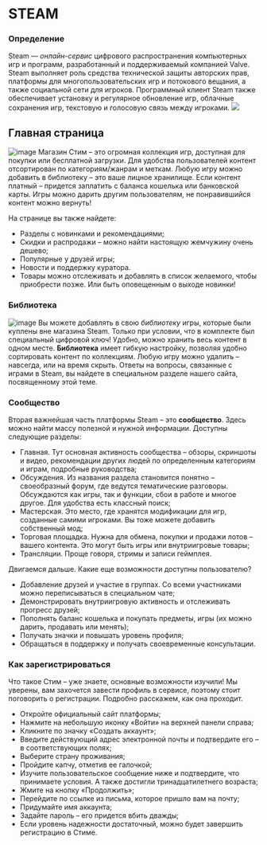 # STEAM
### Определение

Steam — _онлайн-сервис_ цифрового распространения компьютерных игр и программ, разработанный и поддерживаемый компанией Valve. Steam выполняет роль средства технической защиты авторских прав, платформы для многопользовательских игр и потокового вещания, а также социальной сети для игроков. Программный клиент Steam также обеспечивает установку и регулярное обновление игр, облачные сохранения игр, текстовую и голосовую связь между игроками.
<img src=https://gameout.ru/wp-content/uploads/2021/05/steam-cover-1536x864.jpg>

## Главная страница

![image](https://user-images.githubusercontent.com/125721257/220276290-6f9cc721-3ea7-40f7-af67-8bb829d4bfb9.png)
Магазин Стим – это огромная коллекция игр, доступная для покупки или бесплатной загрузки. Для удобства пользователей контент отсортирован по категориям/жанрам и меткам. Любую игру можно добавить в библиотеку – это ваше лицное хранилище.
Если контент платный – придется заплатить с баланса кошелька или банковской карты. 
Игры можно дарить другим пользователям, не понравившийся контент можно вернуть!

На странице вы также найдете:

* Разделы с новинками и рекомендациями;
* Скидки и распродажи – можно найти настоящую жемчужину очень дешево;
* Популярные у друзей игры;
* Новости и поддержку куратора.
* Товары можно отслеживать и добавлять в список желаемого, чтобы приобрести позже. Или быть оповещенным о выходе новинки!

### Библиотека

![image](https://user-images.githubusercontent.com/125721257/220278694-f5c2b4c6-e68b-49e1-b273-da6a25c52c2a.png)
Вы можете добавлять в свою _библиотеку_ игры, которые были куплены вне магазина Steam. Только при условии, что в комплекте был специальный цифровой ключ! Удобно, можно хранить весь контент в одном месте.
__Библиотека__ имеет гибкую настройку, позволяя удобно сортировать контент по коллекциям. Любую игру можно удалить – навсегда, или на время скрыть.
Ответы на вопросы, связанные с играми в Steam, вы найдете в специальном разделе нашего сайта, посвященному этой теме.

### Сообщество

Вторая важнейшая часть платформы Steam – это __сообщество__. Здесь можно найти массу полезной и нужной информации. Доступны следующие разделы:

* Главная. Тут основная активность сообщества – обзоры, скриншоты и видео, рекомендации других людей по определенным категориям и играм, подробные руководства;
* Обсуждения. Из названия раздела становится понятно – своеобразный форум, где ведутся тематические разговоры. Обсуждаются как игры, так и функции, сбои в работе и многое другое. Для удобства есть классный поиск;
* Мастерская. Это место, где хранятся модификации для игр, созданные самими игроками. Вы тоже можете добавить собственный мод;
* Торговая площадка. Нужна для обмена, покупки и продажи лотов – вашего контента. Это могут быть игры или внутриигровые товары;
* Трансляции. Проще говоря, стримы и записи геймплея.

Двигаемся дальше. Какие еще возможности доступны пользователю?

* Добавление друзей и участие в группах. Со всеми участниками можно переписываться в специальном чате;
* Демонстрировать внутриигровую активность и отслеживать прогресс друзей;
* Пополнять баланс кошелька и покупать предметы, игры (их можно дарить, продавать или менять);
* Получать значки и повышать уровень профиля;
* Обращаться в поддержку и получать своевременные консультации.

### Как зарегистрироваться
Что такое Стим – уже знаете, основные возможности изучили! Мы уверены, вам захочется завести профиль в сервисе, поэтому стоит поговорить о регистрации. Подробно расскажем, как она проходит.

- Откройте официальный сайт платформы;
- Нажмите на небольшую иконку «Войти» на верхней панели справа;
- Кликните по значку «Создать аккаунт»;
- Введите действующий адрес электронной почты и подтвердите его – в соответствующих полях;
- Выберите страну проживания;
- Пройдите капчу, отметив ее галочкой;
- Изучите пользовательское сообщение ниже и подтвердите, что принимаете условия. А также достигли тринадцатилетнего возраста;
- Жмите на кнопку «Продолжить»;
- Перейдите по ссылке из письма, которое пришло вам на почту;
- Придумайте имя аккаунта;
- Задайте пароль – его придется вбить дважды;
- Если уровень надежности достаточный, можно будет завершить регистрацию в Стиме.
